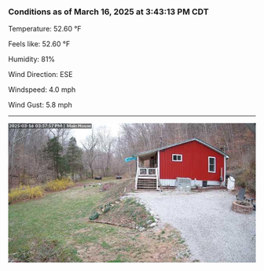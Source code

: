 ### Conditions as of March 16, 2025 at 3:43:13 PM CDT 

Temperature: 52.60 &deg;F

Feels like: 52.60 &deg;F

Humidity: 81%

Wind Direction: ESE

Windspeed: 4.0 mph

Wind Gust: 5.8 mph

---

<img src="./images/latest.jpeg"/>

